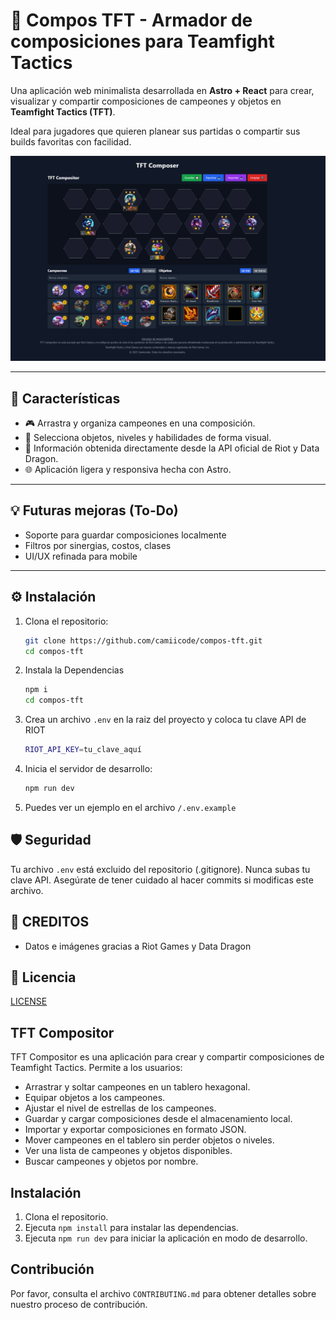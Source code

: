 # 🧩 Compos TFT - Armador de composiciones para Teamfight Tactics

Una aplicación web minimalista desarrollada en **Astro + React** para crear, visualizar y compartir composiciones de campeones y objetos en **Teamfight Tactics (TFT)**.

Ideal para jugadores que quieren planear sus partidas o compartir sus builds favoritas con facilidad.

![compos-tft-preview](./public/preview.png)

---

## 🚀 Características

- 🎮 Arrastra y organiza campeones en una composición.
- 🧠 Selecciona objetos, niveles y habilidades de forma visual.
- 🔄 Información obtenida directamente desde la API oficial de Riot y Data Dragon.
- 🌐 Aplicación ligera y responsiva hecha con Astro.

---

## 💡 Futuras mejoras (To-Do)

- Soporte para guardar composiciones localmente
- Filtros por sinergias, costos, clases
- UI/UX refinada para mobile

---

## ⚙️ Instalación

1. Clona el repositorio:

    ```bash
    git clone https://github.com/camiicode/compos-tft.git
    cd compos-tft
    ```

2. Instala la Dependencias

    ```bash
    npm i
    cd compos-tft
    ```

3. Crea un archivo `.env` en la raiz del proyecto y coloca tu clave API de RIOT

    ```bash
    RIOT_API_KEY=tu_clave_aquí
    ```

4. Inicia el servidor de desarrollo:

    ```bash
    npm run dev
    ```

5. Puedes ver un ejemplo en el archivo `/.env.example`

## 🛡️ Seguridad

Tu archivo `.env` está excluido del repositorio (.gitignore). Nunca subas tu clave API. Asegúrate de tener cuidado al hacer commits si modificas este archivo.

## 🧠 CREDITOS

- Datos e imágenes gracias a Riot Games y Data Dragon

## 📜 Licencia

[LICENSE](./LICENSE)

## TFT Compositor

TFT Compositor es una aplicación para crear y compartir composiciones de Teamfight Tactics. Permite a los usuarios:

- Arrastrar y soltar campeones en un tablero hexagonal.
- Equipar objetos a los campeones.
- Ajustar el nivel de estrellas de los campeones.
- Guardar y cargar composiciones desde el almacenamiento local.
- Importar y exportar composiciones en formato JSON.
- Mover campeones en el tablero sin perder objetos o niveles.
- Ver una lista de campeones y objetos disponibles.
- Buscar campeones y objetos por nombre.

## Instalación

1. Clona el repositorio.
2. Ejecuta `npm install` para instalar las dependencias.
3. Ejecuta `npm run dev` para iniciar la aplicación en modo de desarrollo.

## Contribución

Por favor, consulta el archivo `CONTRIBUTING.md` para obtener detalles sobre nuestro proceso de contribución.
